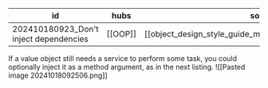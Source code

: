 
| id                                     | hubs    | source                                                     |
| -------------------------------------- | ------- | ---------------------------------------------------------- |
| 202410180923_Don't inject dependencies | [[OOP]] | [[object_design_style_guide_matthias_noback.pdf#page=106]] |
If a value object still needs a service to perform some task, you
could optionally inject it as a method argument, as in the next listing.
![[Pasted image 20241018092506.png]]
